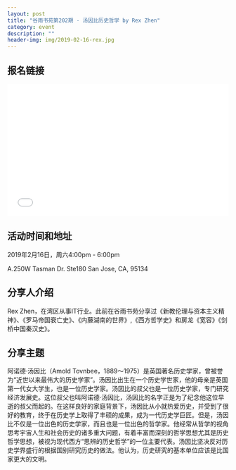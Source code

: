 ```yaml
---
layout: post
title: "谷雨书苑第202期 - 汤因比历史哲学 by Rex Zhen"
category: event
description: ""
header-img: img/2019-02-16-rex.jpg
---
```


## 报名链接
<div style="width:100%; text-align:left;" ><iframe src="//eventbrite.com/tickets-external?eid=56311063908&ref=etckt" frameborder="0" height="300" width="100%" vspace="0" hspace="0" marginheight="5" marginwidth="5" scrolling="auto" allowtransparency="true"></iframe></div>

## 活动时间和地址
2019年2月16日，周六4:00pm - 6:00pm

A.250W Tasman Dr. Ste180   San Jose, CA, 95134 

## 分享人介绍
Rex Zhen，在湾区从事IT行业。此前在谷雨书苑分享过《新教伦理与资本主义精神》、《罗马帝国衰亡史》、《内藤湖南的世界》,《西方哲学史》和房龙《宽容》《剑桥中国秦汉史》。

## 分享主题
阿诺德·汤因比（Amold Tovnbee，1889～1975）是英国著名历史学家，曾被誉为“近世以来最伟大的历史学家”。汤因比出生在一个历史学世家，他的母亲是英国第一代女大学生，也是一位历史学家。汤因比的叔父也是一位历史学家，专门研究经济发展史。这位叔父也叫阿诺德·汤因比，汤因比的名字正是为了纪念他这位早逝的叔父而起的。在这样良好的家庭背景下，汤因比从小就热爱历史，并受到了很好的教育，终于在历史学上取得了丰硕的成果，成为一代历史学巨匠。但是，汤因比不仅是一位出色的历史学家，而且也是一位出色的哲学家。他经常从哲学的视角思考宇宙人生和社会历史的诸多重大问题，有着丰富而深刻的哲学思想尤其是历史哲学思想，被视为现代西方“思辨的历史哲学”的一位主要代表。汤因比坚决反对历史学界盛行的根据国别研究历史的做法。他认为，历史研究的基本单位应该是比国家更大的文明。
 
